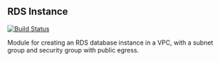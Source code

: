 ## RDS Instance

[![Build Status](https://travis-ci.com/telia-oss/terraform-aws-rds-instance.svg?branch=master)](https://travis-ci.com/telia-oss/terraform-aws-rds-instance)

Module for creating an RDS database instance in a VPC, with a subnet group and
security group with public egress.
